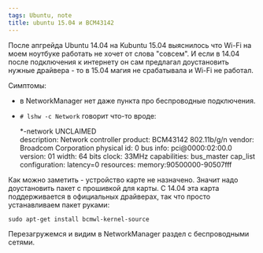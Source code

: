 ```yaml
---
tags: Ubuntu, note
title: ubuntu 15.04 и BCM43142
---
```


После апгрейда Ubuntu 14.04 на Kubuntu 15.04 выяснилось что Wi-Fi на моем ноутбуке работать не хочет от слова "совсем". И если в 14.04 после подключения к интернету он сам предлагал доустановить нужные драйвера - то в 15.04 магия не срабатывала и Wi-Fi не работал.

Симптомы:
* в NetworkManager нет даже пункта про беспроводные подключения.
* `# lshw -c Network` говорит что-то вроде:

 	*-network UNCLAIMED     
       description: Network controller
       product: BCM43142 802.11b/g/n
       vendor: Broadcom Corporation
       physical id: 0
       bus info: pci@0000:02:00.0
       version: 01
       width: 64 bits
       clock: 33MHz
       capabilities: bus_master cap_list
       configuration: latency=0
       resources: memory:90500000-90507fff

Как можно заметить - устройство карте не назначено. Значит надо доустановить пакет с прошивкой для карты. С 14.04 эта карта поддерживается в официальных драйверах, так что просто устанавливаем пакет руками:

	sudo apt-get install bcmwl-kernel-source

Перезагружемся и видим в NetworkManager раздел с беспроводными сетями.
